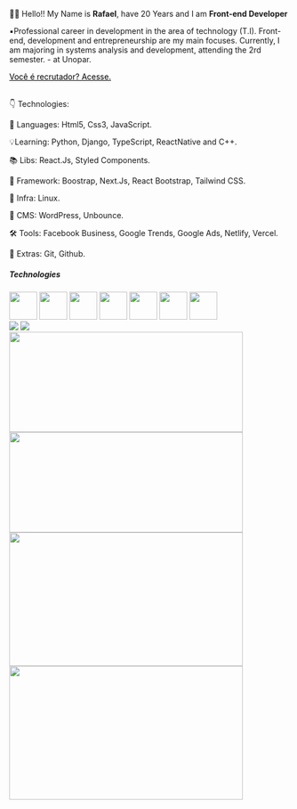 👋🏻 Hello!! My Name is **Rafael**, have 20 Years and I am **Front-end Developer**

▪️Professional career in development in the area of technology (T.I). Front-end, development and entrepreneurship are my main focuses. Currently, I am majoring in systems analysis and development, attending the 2rd semester. - at Unopar.

<div>
  <a href="https://rafael-doctom.github.io/dataRecruiter/" style="color:black"> Você é recrutador? Acesse. 
  </a>
</div>

</br>

👇 Technologies:

📌 Languages: Html5, Css3, JavaScript.

💡Learning: Python, Django, TypeScript, ReactNative and C++.

📚 Libs: React.Js, Styled Components.

💾 Framework: Boostrap, Next.Js, React Bootstrap, Tailwind CSS.

🔌 Infra: Linux.

🔧 CMS: WordPress, Unbounce.

🛠️ Tools: Facebook Business, Google Trends, Google Ads, Netlify, Vercel.

🎁 Extras: Git, Github.

<div class="tech"> 
 <h5>Technologies</h5>  
</div>
<div class="image">
    <img src="https://cdn-icons-png.flaticon.com/512/919/919827.png" width:"50px" height="50px"/>
     <img src="https://logospng.org/download/css-3/logo-css-3-768.png" width:"50px" height="50px"/>
    <img src="https://upload.wikimedia.org/wikipedia/commons/thumb/9/99/Unofficial_JavaScript_logo_2.svg/2048px-Unofficial_JavaScript_logo_2.svg.png" width:"50px" height="50px"/>
     <img src="https://user-images.githubusercontent.com/57225298/137393344-697106d2-7eca-4109-98f9-613a179d842c.png" width:"50px" height="50px"/>
     <img src="https://user-images.githubusercontent.com/57225298/137393792-5fe41289-4622-4b42-bef7-79360c437f04.png" width:"50px" height="50px"/>
 <img src="https://user-images.githubusercontent.com/57225298/137394014-4c7b2869-a8bf-467d-b055-3e48d4e4b7a3.png" width:"50px" height="50px"/>
 <img src="https://git-scm.com/images/logos/downloads/Git-Icon-1788C.png" width:"50px" height="50px"/>
 </div>

<div>
 <a href="https://www.linkedin.com/in/rafael-pinto-da-silva/" alt="Linkedin">
  <img src="https://img.shields.io/badge/-Linkedin-0e76a8?style=flat-square&logo=Linkedin&logoColor=white&link=https://www.linkedin.com/in/rafael-pinto-da-silva/" /></a> <a href="https://api.whatsapp.com/send?phone=5515996563234" alt="WhatsApp">
  <img src="https://img.shields.io/badge/-WhatsApp-25d366?style=flat-square&labelColor=25d366&logo=whatsapp&logoColor=white&link=https://api.whatsapp.com/send?phone=5515996563234"/></a>
  </div>

 
<div>
  <img height="180em" width="420em" src="https://github-readme-stats.vercel.app/api?username=Rafael-doctom&show_icons=true&theme=dark&include_all_commits=true&count_private=true"/>
  <img height="180em" width="420em"src="https://github-readme-stats.vercel.app/api/top-langs/?username=Rafael-doctom&layout=compact&langs_count=7&theme=dark"/>
</div>

  
<div>
  <a href="https://www.frontendmentor.io/profile/Rafael-doctom">
  <img height="240em" width="420em" src="https://user-images.githubusercontent.com/57225298/148294286-c2300b2c-403f-46b8-a92b-deb6fbb23566.png"/>
  </a>
    <a href="https://www.freecodecamp.org/rafael_pinto">
  <img height="240em" width="420em"src="https://miro.medium.com/max/400/1*QD92-ToXuIfd-SyzchNrZA.png"/>
  </a>
</div>



<!--   ![Snake animation](https://github.com/TassioSales/TassioSales/blob/output/github-contribution-grid-snake.svg)
 -->
